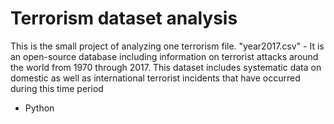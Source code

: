 # Terrorism dataset analysis
This is the small project of analyzing one terrorism file. "year2017.csv" - It is an open-source database including information on terrorist attacks around the world from 1970 through 2017. This dataset includes systematic data on domestic as well as international terrorist incidents that have occurred during this time period
- Python
